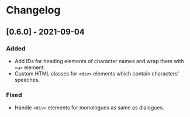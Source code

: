 # Changelog

## [0.6.0] - 2021-09-04
### Added
- Add IDs for heading elements of character names and wrap them with `<a>` element.
- Custom HTML classes for `<div>` elements which contain characters' speeches.

### Fixed
- Handle `<div>` elements for monologues as same as dialogues.

